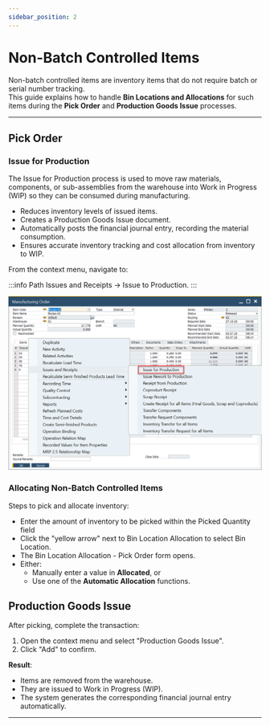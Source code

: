 ```yaml
---
sidebar_position: 2
---
```


# Non-Batch Controlled Items

Non-batch controlled items are inventory items that do not require batch or serial number tracking.  
This guide explains how to handle **Bin Locations and Allocations** for such items during the **Pick Order** and **Production Goods Issue** processes.

---

## Pick Order

### Issue for Production

The Issue for Production process is used to move raw materials, components, or sub-assemblies from the warehouse into Work in Progress (WIP) so they can be consumed during manufacturing.

- Reduces inventory levels of issued items.  
- Creates a Production Goods Issue document.  
- Automatically posts the financial journal entry, recording the material consumption.  
- Ensures accurate inventory tracking and cost allocation from inventory to WIP.

From the context menu, navigate to:

:::info Path
Issues and Receipts → Issue to Production.
:::

![Issue for production](./media/non-batch-controlled-items/issue-for-production.webp)

### Allocating Non-Batch Controlled Items

Steps to pick and allocate inventory:

- Enter the amount of inventory to be picked within the Picked Quantity field
- Click the "yellow arrow" next to Bin Location Allocation to select Bin Location.  
- The Bin Location Allocation - Pick Order form opens.  
- Either:  
  - Manually enter a value in **Allocated**, or  
  - Use one of the **Automatic Allocation** functions.

## Production Goods Issue

After picking, complete the transaction:  

1. Open the context menu and select "Production Goods Issue".  
2. Click "Add" to confirm.  

**Result**:

- Items are removed from the warehouse.  
- They are issued to Work in Progress (WIP).  
- The system generates the corresponding financial journal entry automatically.  

---
